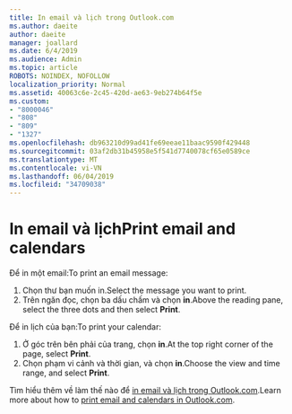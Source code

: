 ```yaml
---
title: In email và lịch trong Outlook.com
ms.author: daeite
author: daeite
manager: joallard
ms.date: 6/4/2019
ms.audience: Admin
ms.topic: article
ROBOTS: NOINDEX, NOFOLLOW
localization_priority: Normal
ms.assetid: 40063c6e-2c45-420d-ae63-9eb274b64f5e
ms.custom:
- "8000046"
- "808"
- "809"
- "1327"
ms.openlocfilehash: db963210d99ad41fe69eeae11baac9590f429448
ms.sourcegitcommit: 03af2db31b45958e5f541d7740078cf65e0589ce
ms.translationtype: MT
ms.contentlocale: vi-VN
ms.lasthandoff: 06/04/2019
ms.locfileid: "34709038"
---
```

# <a name="print-email-and-calendars"></a><span data-ttu-id="74dfc-102">In email và lịch</span><span class="sxs-lookup"><span data-stu-id="74dfc-102">Print email and calendars</span></span>

<span data-ttu-id="74dfc-103">Để in một email:</span><span class="sxs-lookup"><span data-stu-id="74dfc-103">To print an email message:</span></span>
  
1. <span data-ttu-id="74dfc-104">Chọn thư bạn muốn in.</span><span class="sxs-lookup"><span data-stu-id="74dfc-104">Select the message you want to print.</span></span>
1. <span data-ttu-id="74dfc-105">Trên ngăn đọc, chọn ba dấu chấm và chọn **in**.</span><span class="sxs-lookup"><span data-stu-id="74dfc-105">Above the reading pane, select the three dots and then select **Print**.</span></span>

<span data-ttu-id="74dfc-106">Để in lịch của bạn:</span><span class="sxs-lookup"><span data-stu-id="74dfc-106">To print your calendar:</span></span>

1. <span data-ttu-id="74dfc-107">Ở góc trên bên phải của trang, chọn **in**.</span><span class="sxs-lookup"><span data-stu-id="74dfc-107">At the top right corner of the page, select **Print**.</span></span>
1. <span data-ttu-id="74dfc-108">Chọn phạm vi cảnh và thời gian, và chọn **in**.</span><span class="sxs-lookup"><span data-stu-id="74dfc-108">Choose the view and time range, and select **Print**.</span></span>

<span data-ttu-id="74dfc-109">Tìm hiểu thêm về làm thế nào để [in email và lịch trong Outlook.com](https://go.microsoft.com/fwlink/p/?linkid=2001208&amp;clcid=0x409).</span><span class="sxs-lookup"><span data-stu-id="74dfc-109">Learn more about how to [print email and calendars in Outlook.com](https://go.microsoft.com/fwlink/p/?linkid=2001208&amp;clcid=0x409).</span></span>